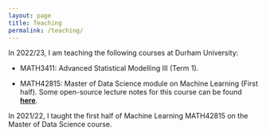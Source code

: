 ```yaml
---
layout: page
title: Teaching
permalink: /teaching/
---
```


In 2022/23, I am teaching the following courses at Durham University:

- MATH3411: Advanced Statistical Modelling III (Term 1).  

- MATH42815: Master of Data Science module on Machine Learning (First half).  Some open-source lecture notes for this course can be found [**here**][jackson2022ml]. 

[jackson2022asm]: https://bookdown.org/ssjackson300/ASM_Lecture_Notes/

[jackson2022ml]: https://bookdown.org/ssjackson300/Machine-Learning-Lecture-Notes/

In 2021/22, I taught the first half of Machine Learning MATH42815 on the Master of Data Science course.